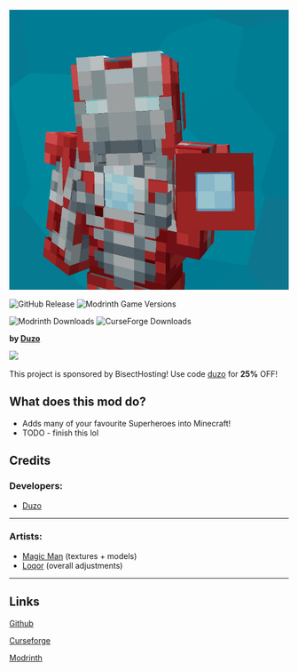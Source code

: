 ![Title](https://raw.githubusercontent.com/Duzos/superhero/master/src/main/resources/assets/timeless/icon.png)

![GitHub Release](https://img.shields.io/github/v/release/duzos/superhero?include_prereleases)
![Modrinth Game Versions](https://img.shields.io/modrinth/game-versions/superhero)

![Modrinth Downloads](https://img.shields.io/modrinth/dt/superhero?logo=modrinth)
![CurseForge Downloads](https://img.shields.io/curseforge/dt/871545?logo=curseforge&color=red)


**by [Duzo](https://duzo.is-a.dev/)**

![](https://www.bisecthosting.com/partners/custom-banners/60f43741-8552-4ee2-b3e1-429e5cbe7dee.webp)

This project is sponsored by BisectHosting!
Use code [duzo](https://www.bisecthosting.com/duzo) for **25%** OFF!

## What does this mod do?
- Adds many of your favourite Superheroes into Minecraft!
- TODO - finish this lol

## Credits

### Developers:
- [Duzo](https://duzo.is-a.dev/)

---

### Artists:
- [Magic Man](https://magicmaan.github.io/) (textures + models) 
- [Loqor](https://loqor.dev/) (overall adjustments)

---

## Links
[Github](https://github.com/duzos/superhero/)

[Curseforge](https://www.curseforge.com/minecraft/mc-mods/timeless-heroes)

[Modrinth](https://modrinth.com/mod/superhero)

